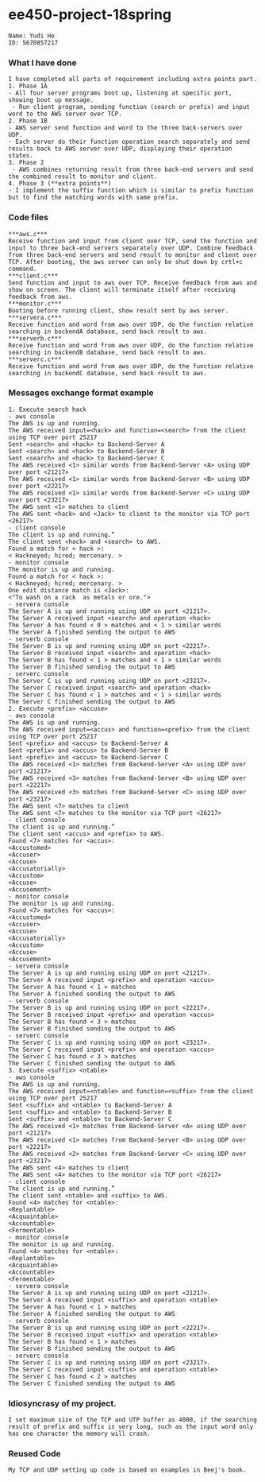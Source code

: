 # ee450-project-18spring  
	Name: Yudi He    
	ID: 5670857217    
### What I have done  
	I have completed all parts of requirement including extra points part.     
	1. Phase 1A  
	- All four server programs boot up, listening at specific port, showing boot up message.  
	 - Run client program, sending function (search or prefix) and input word to the AWS server over TCP.  
	2. Phase 1B  
	- AWS server send function and word to the three back-servers over UDP.  
	- Each server do their function operation search separately and send results back to AWS server over UDP, displaying their operation states.  
	3. Phase 2  
	 - AWS combines returning result from three back-end servers and send the combined result to monitor and client.  
	4. Phase 3 (**extra points**)  
	- I implement the suffix function which is similar to prefix function but to find the matching words with same prefix.  	
### Code files  
	***aws.c***  
	Receive function and input from client over TCP, send the function and input to three back-end servers separately over UDP. Combine feedback from three back-end servers and send result to monitor and client over TCP. After booting, the aws server can only be shut down by crtl+c command.  
	***client.c***  
	Send function and input to aws over TCP. Receive feedback from aws and show on screen. The client will terminate itself after receiving feedback from aws.  
	***monitor.c***  
	Booting before running client, show result sent by aws server.  
	***servera.c***  
	Receive function and word from aws over UDP, do the function relative searching in backendA database, send back result to aws.  
	***serverb.c***  
	Receive function and word from aws over UDP, do the function relative searching in backendB database, send back result to aws.  
	***serverc.c***  
	Receive function and word from aws over UDP, do the function relative searching in backendC database, send back result to aws.  
### Messages exchange format example  
	1. Execute search hack  
	- aws console  
	The AWS is up and running.  
	The AWS received input=<hack> and function=<search> from the client using TCP over port 25217  
	Sent <search> and <hack> to Backend-Server A  
	Sent <search> and <hack> to Backend-Server B  
	Sent <search> and <hack> to Backend-Server C  
	The AWS received <1> similar words from Backend-Server <A> using UDP over port <21217>  
	The AWS received <1> similar words from Backend-Server <B> using UDP over port <22217>  
	The AWS received <1> similar words from Backend-Server <C> using UDP over port <23217>  
	The AWS sent <1> matches to client  
	The AWS sent <hack> and <Jack> to client to the monitor via TCP port <26217>  
	- client console  
	The client is up and running.”  
	The client sent <hack> and <search> to AWS.  
	Found a match for < hack >:  
	< Hackneyed; hired; mercenary. >  
	- monitor console  
	The monitor is up and running.  
	Found a match for < hack >:  
	< Hackneyed; hired; mercenary. >  
	One edit distance match is <Jack>:  
	<"To wash on a rack  as metals or ore.">  
	- servera console  
	The Server A is up and running using UDP on port <21217>.  
	The Server A received input <search> and operation <hack>  
	The Server A has found < 0 > matches and < 1 > similar words  
	The Server A finished sending the output to AWS  
	- serverb console  
	The Server B is up and running using UDP on port <22217>.  
	The Server B received input <search> and operation <hack>  
	The Server B has found < 1 > matches and < 1 > similar words  
	The Server B finished sending the output to AWS  
	- serverc console  
	The Server C is up and running using UDP on port <23217>.  
	The Server C received input <search> and operation <hack>  
	The Server C has found < 1 > matches and < 1 > similar words  
	The Server C finished sending the output to AWS  
	2. Execute <prefix> <accuse>  
	- aws console  
	The AWS is up and running.  
	The AWS received input=<accus> and function=<prefix> from the client using TCP over port 25217  
	Sent <prefix> and <accus> to Backend-Server A  
	Sent <prefix> and <accus> to Backend-Server B  
	Sent <prefix> and <accus> to Backend-Server C  
	The AWS received <1> matches from Backend-Server <A> using UDP over port <21217>  
	The AWS received <3> matches from Backend-Server <B> using UDP over port <22217>  
	The AWS received <3> matches from Backend-Server <C> using UDP over port <23217>  
	The AWS sent <7> matches to client  
	The AWS sent <7> matches to the monitor via TCP port <26217>  
	- client console  
	The client is up and running.”  
	The client sent <accus> and <prefix> to AWS.  
	Found <7> matches for <accus>:  
	<Accustomed>  
	<Accuser>  
	<Accuse>  
	<Accusatorially>  
	<Accustom>  
	<Accuse>  
	<Accusement>  
	- monitor console  
	The monitor is up and running.  
	Found <7> matches for <accus>:  
	<Accustomed>  
	<Accuser>  
	<Accuse>  
	<Accusatorially>  
	<Accustom>  
	<Accuse>  
	<Accusement>  
	- servera console  
	The Server A is up and running using UDP on port <21217>.  
	The Server A received input <prefix> and operation <accus>  
	The Server A has found < 1 > matches  
	The Server A finished sending the output to AWS  
	- serverb console  
	The Server B is up and running using UDP on port <22217>.  
	The Server B received input <prefix> and operation <accus>  
	The Server B has found < 3 > matches  
	The Server B finished sending the output to AWS  
	- serverc console  
	The Server C is up and running using UDP on port <23217>.  
	The Server C received input <prefix> and operation <accus>  
	The Server C has found < 3 > matches  
	The Server C finished sending the output to AWS  
	3. Execute <suffix> <ntable>  
	- aws console  
	The AWS is up and running.  
	The AWS received input=<ntable> and function=<suffix> from the client using TCP over port 25217  
	Sent <suffix> and <ntable> to Backend-Server A  
	Sent <suffix> and <ntable> to Backend-Server B  
	Sent <suffix> and <ntable> to Backend-Server C  
	The AWS received <1> matches from Backend-Server <A> using UDP over port <21217>  
	The AWS received <1> matches from Backend-Server <B> using UDP over port <22217>  
	The AWS received <2> matches from Backend-Server <C> using UDP over port <23217>  
	The AWS sent <4> matches to client  
	The AWS sent <4> matches to the monitor via TCP port <26217>  
	- client console  
	The client is up and running.”  
	The client sent <ntable> and <suffix> to AWS.  
	Found <4> matches for <ntable>:  
	<Replantable>  
	<Acquaintable>  
	<Accountable>  
	<Fermentable>  
	- monitor console  
	The monitor is up and running.  
	Found <4> matches for <ntable>:  
	<Replantable>  
	<Acquaintable>  
	<Accountable>  
	<Fermentable>  
	- servera console  
	The Server A is up and running using UDP on port <21217>.  
	The Server A received input <suffix> and operation <ntable>  
	The Server A has found < 1 > matches  
	The Server A finished sending the output to AWS  
	- serverb console  
	The Server B is up and running using UDP on port <22217>.  
	The Server B received input <suffix> and operation <ntable>  
	The Server B has found < 1 > matches  
	The Server B finished sending the output to AWS  
	- serverc console  
	The Server C is up and running using UDP on port <23217>.  
	The Server C received input <suffix> and operation <ntable>  
	The Server C has found < 2 > matches  
	The Server C finished sending the output to AWS  
### Idiosyncrasy of my project.  
	I set maximum size of the TCP and UTP buffer as 4000, if the searching result of prefix and suffix is very long, such as the input word only has one character the memory will crash.  
### Reused Code  
	My TCP and UDP setting up code is based on examples in Beej's book.  